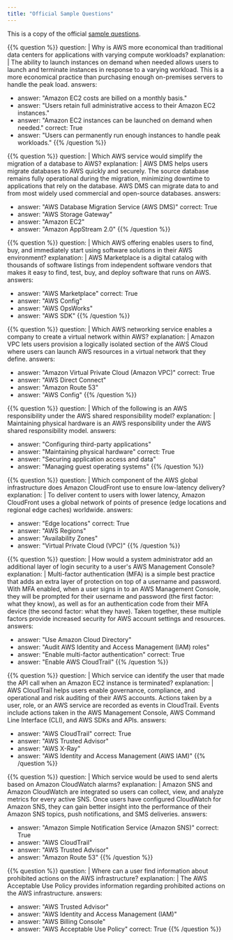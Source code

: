 ```yaml
---
title: "Official Sample Questions"
---
```


This is a copy of the official [sample questions](https://d1.awsstatic.com/training-and-certification/docs-cloud-practitioner/AWS-Certified-Cloud-Practitioner_Sample-Questions.pdf).

{{% question %}}
question: |
  Why is AWS more economical than traditional data centers for applications with varying compute workloads?
explanation: |
  The ability to launch instances on demand when needed allows users to launch and terminate instances in response to a varying workload. This is a more economical practice than purchasing enough on-premises servers to handle the peak load.
answers:
  - answer: "Amazon EC2 costs are billed on a monthly basis."
  - answer: "Users retain full administrative access to their Amazon EC2 instances."
  - answer: "Amazon EC2 instances can be launched on demand when needed."
    correct: True
  - answer: "Users can permanently run enough instances to handle peak workloads."
{{% /question %}}

{{% question %}}
question: |
  Which AWS service would simplify the migration of a database to AWS?
explanation: |
  AWS DMS helps users migrate databases to AWS quickly and securely. The source database remains fully operational during the migration, minimizing downtime to applications that rely on the database. AWS DMS can migrate data to and from most widely used commercial and open-source databases.
answers:
  - answer: "AWS Database Migration Service (AWS DMS)"
    correct: True
  - answer: "AWS Storage Gateway"
  - answer: "Amazon EC2"
  - answer: "Amazon AppStream 2.0"
{{% /question %}}

{{% question %}}
question: |
  Which AWS offering enables users to find, buy, and immediately start using software solutions in their AWS environment?
explanation: |
  AWS Marketplace is a digital catalog with thousands of software listings from independent software vendors that makes it easy to find, test, buy, and deploy software that runs on AWS.
answers:
  - answer: "AWS Marketplace"
    correct: True
  - answer: "AWS Config"
  - answer: "AWS OpsWorks"
  - answer: "AWS SDK"
{{% /question %}}

{{% question %}}
question: |
  Which AWS networking service enables a company to create a virtual network within AWS?
explanation: |
  Amazon VPC lets users provision a logically isolated section of the AWS Cloud where users can launch AWS resources in a virtual network that they define.
answers:
  - answer: "Amazon Virtual Private Cloud (Amazon VPC)"
    correct: True
  - answer: "AWS Direct Connect"
  - answer: "Amazon Route 53"
  - answer: "AWS Config"
{{% /question %}}

{{% question %}}
question: |
  Which of the following is an AWS responsibility under the AWS shared responsibility model?
explanation: |
  Maintaining physical hardware is an AWS responsibility under the AWS shared responsibility model.
answers:
  - answer: "Configuring third-party applications"
  - answer: "Maintaining physical hardware"
    correct: True
  - answer: "Securing application access and data"
  - answer: "Managing guest operating systems"
{{% /question %}}


{{% question %}}
question: |
  Which component of the AWS global infrastructure does Amazon CloudFront use to ensure low-latency delivery?
explanation: |
  To deliver content to users with lower latency, Amazon CloudFront uses a global network of points of presence (edge locations and regional edge caches) worldwide. 
answers:
  - answer: "Edge locations"
    correct: True
  - answer: "AWS Regions"
  - answer: "Availability Zones"
  - answer: "Virtual Private Cloud (VPC)"
{{% /question %}}

{{% question %}}
question: |
  How would a system administrator add an additional layer of login security to a user's AWS Management Console?
explanation: |
  Multi-factor authentication (MFA) is a simple best practice that adds an extra layer of protection on top of a username and password. With MFA enabled, when a user signs in to an AWS Management Console, they will be prompted for their username and password (the first factor: what they know), as well as for an authentication code from their MFA device (the second factor: what they have). Taken together, these multiple factors provide increased security for AWS account settings and resources.
answers:
  - answer: "Use Amazon Cloud Directory"
  - answer: "Audit AWS Identity and Access Management (IAM) roles"
  - answer: "Enable multi-factor authentication"
    correct: True
  - answer: "Enable AWS CloudTrail"
{{% /question %}}

{{% question %}}
question: |
  Which service can identify the user that made the API call when an Amazon EC2 instance is terminated?
explanation: |
  AWS CloudTrail helps users enable governance, compliance, and operational and risk auditing of their AWS accounts. Actions taken by a user, role, or an AWS service are recorded as events in CloudTrail. Events include actions taken in the AWS Management Console, AWS Command Line Interface (CLI), and AWS SDKs and APIs.
answers:
  - answer: "AWS CloudTrail"
    correct: True
  - answer: "AWS Trusted Advisor"
  - answer: "AWS X-Ray"
  - answer: "AWS Identity and Access Management (AWS IAM)"
{{% /question %}}

{{% question %}}
question: |
  Which service would be used to send alerts based on Amazon CloudWatch alarms?
explanation: |
  Amazon SNS and Amazon CloudWatch are integrated so users can collect, view, and analyze metrics for every active SNS. Once users have configured CloudWatch for Amazon SNS, they can gain better insight into the performance of their Amazon SNS topics, push notifications, and SMS deliveries.
answers:
  - answer: "Amazon Simple Notification Service (Amazon SNS)"
    correct: True
  - answer: "AWS CloudTrail"
  - answer: "AWS Trusted Advisor"
  - answer: "Amazon Route 53"
{{% /question %}}

{{% question %}}
question: |
  Where can a user find information about prohibited actions on the AWS infrastructure?
explanation: |
  The AWS Acceptable Use Policy provides information regarding prohibited actions on the AWS infrastructure. 
answers:
  - answer: "AWS Trusted Advisor"
  - answer: "AWS Identity and Access Management (IAM)"
  - answer: "AWS Billing Console"
  - answer: "AWS Acceptable Use Policy"
    correct: True
{{% /question %}}
